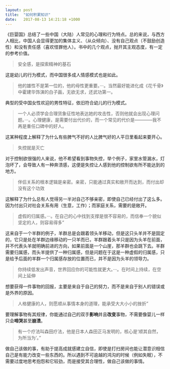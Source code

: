 ```yaml
---
layout: post
title:  "如何积累知识"
date:   2017-08-13 14:21:18 +1000
---
```


《巨婴国》总结了一些中国（大陆）人常见的心理和行为特点。总的来说，与西方人相比，中国人会显得更加的集体主义、（从众倾向）、没有自己观点（不鼓励创造性）和没有责任感（喜欢怪罪他人）。书中的几个观点，抛开其主观态度，有一定的参考价值。

> 安全感，是探索精神的基石

这是幼儿的行为模式，而中国很多成人情感模式也是如此。

> 他的雄性不是第一位的，他的母性更重要。···。当然最好能进化成《花千骨》中霍建华饰演的白子画，无欲无求，还武功第一。

典型的受中国女性欢迎的男性特征，依旧符合幼儿的行为模式。

> 一个人必须学会合理货象征性地表达她的攻击性，否则他就会出现心理问题。···。心理健康，是需要付出代价的，而一个常见的代价是————我不再是重任口碑中的好人。

这某种程度上解释了为什么有些脾气不好的人比脾气好的人平日里看起来要开心。

> 失控就是灭亡

对于控制欲很强的人来说，他不希望看到事物失控，举个例子，家里水管漏水，灯泡坏了，会导致人有一种奔溃感，这便是失控让人感到他的控制欲有所不能达到的地方。

> 伴侣关系的根本逻辑是亲密。亲密，只能通过真实和敞开而达到，而付出却没有这个功效

这解释了为什么总有人觉得另一半对自己不够亲密，即使自己已经付出了这么多。因为付出只对社会关系有用（生意，工作）；而家庭关系，需要的是敞开。

> 虚假的归属感。···。在自己的心中找到支撑是很不容易的，而信奉一个貌似坚定的人，则容易得多”

这来自于一个羊群的例子，羊群总是会跟着领头羊移动，但是这只头羊并不是固定的，它只是处在羊群边缘移动的一只羊而已，羊群跟着头羊只是因为头羊在前面，并不代表头羊就明确前进的方向，如果前面是一个山崖，那羊群也会跳下去。羊群需要归属感，而头羊提供了一种归属感，但是问题在于这是一种虚假的归属感，只是给予后面的羊群一个归属感存放的位置而已，并不是因为头羊的领导力。

> 你持续低发出声音，世界回应你的可能性就更大。···。在时间上持续，在空间上延伸

想要获得一件事物的回报，主要是来自于自己的努力，而不是来自于别人的错误或是外界的原因。

> 人格健康的人，则愿顺从事情本身的道理，能承受大大小小的挫折”

要理解事物有其规律，你能通过自己的双手**影响**并且**改变**事物，不需要像婴儿一样只会**啼哭**甚至**崩溃**。

> 有一个疗法叫森田疗法，他是日本人森田正马发明的，核心是‘顺其自然，为所当为’。”

做自己该做的事，有助于提高成就感建立自信，即使是打扫房间也能让潜意识相信自己是有能力改变一些东西的。所以遇到不可逾越的鸿沟的时候（例如失眠），不需要过度地思考抱怨和它较劲，而是接受其合理性，做自己该做的事情。

